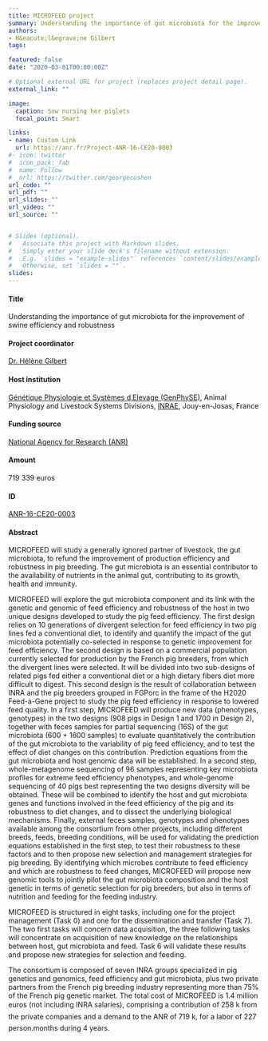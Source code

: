 ```yaml
---
title: MICROFEED project
summary: Understanding the importance of gut microbiota for the improvement of swine efficiency and robustness.
authors:
- H&eacute;l&egrave;ne Gilbert
tags:

featured: false
date: "2020-03-01T00:00:00Z"

# Optional external URL for project (replaces project detail page).
external_link: ""

image:
  caption: Sow nursing her piglets
  focal_point: Smart

links:
- name: Custom Link
  url: https://anr.fr/Project-ANR-16-CE20-0003
#- icon: twitter
#  icon_pack: fab
#  name: Follow
#  url: https://twitter.com/georgecushen
url_code: ""
url_pdf: ""
url_slides: ""
url_video: ""
url_source: ""


# Slides (optional).
#   Associate this project with Markdown slides.
#   Simply enter your slide deck's filename without extension.
#   E.g. `slides = "example-slides"` references `content/slides/example-slides.md`.
#   Otherwise, set `slides = ""`.
slides: 
---
```


  <h4 id=Title">Title</h4> Understanding the importance of gut microbiota for the improvement of swine efficiency and robustness

  <h4 id=Project coordinator">Project coordinator</h4> <a href="https://genphyse.toulouse.inra.fr/people/gilbert" target="_blank">Dr. H&eacute;l&egrave;ne Gilbert</a>

  <h4 id=Host institution">Host institution</h4> <a href="https://genphyse.toulouse.inra.fr/" target="_blank">G&eacute;n&eacute;tique Physiologie et Syst&egrave;mes d&#130;Elevage (GenPhySE)</a>, Animal Physiology and Livestock Systems Divisions, <a href="https://www.inrae.fr/en" target="_blank">INRAE</a>, Jouy-en-Josas, France
  
  <h4 id=Funding source">Funding source</h4> <a href="https://anr.fr/en/" target="_blank">National Agency for Research (ANR)</a>
  
  <h4 id=Amount">Amount</h4> 719 339 euros 

  <h4 id=ID">ID</h4> <a href="https://anr.fr/Project-ANR-16-CE20-0003" target="_blank">ANR-16-CE20-0003</a>

  <h4 id=Abstract">Abstract</h4> MICROFEED will study a generally ignored partner of livestock, the gut microbiota, to refund the improvement of production efficiency and robustness in pig breeding. The gut microbiota is an essential contributor to the availability of nutrients in the animal gut, contributing to its growth, health and immunity.
  
MICROFEED will explore the gut microbiota component and its link with the genetic and genomic of feed efficiency and robustness of the host in two unique designs developed to study the pig feed efficiency. The first design relies on 10 generations of divergent selection for feed efficiency in two pig lines fed a conventional diet, to identify and quantify the impact of the gut microbiota potentially co-selected in response to genetic improvement for feed efficiency. The second design is based on a commercial population currently selected for production by the French pig breeders, from which the divergent lines were selected. It will be divided into two sub-designs of related pigs fed either a conventional diet or a high dietary fibers diet more difficult to digest. This second design is the result of collaboration between INRA and the pig breeders grouped in FGPorc in the frame of the H2020 Feed-a-Gene project to study the pig feed efficiency in response to lowered feed quality. In a first step, MICROFEED will produce new data (phenotypes, genotypes) in the two designs (908 pigs in Design 1 and 1700 in Design 2), together with feces samples for partial sequencing (16S) of the gut microbiota (600 + 1600 samples) to evaluate quantitatively the contribution of the gut microbiota to the variability of pig feed efficiency, and to test the effect of diet changes on this contribution. Prediction equations from the gut microbiota and host genomic data will be established. In a second step, whole-metagenome sequencing of 96 samples representing key microbiota profiles for extreme feed efficiency phenotypes, and whole-genome sequencing of 40 pigs best representing the two designs diversity will be obtained. These will be combined to identify the host and gut microbiota genes and functions involved in the feed efficiency of the pig and its robustness to diet changes, and to dissect the underlying biological mechanisms. Finally, external feces samples, genotypes and phenotypes available among the consortium from other projects, including different breeds, feeds, breeding conditions, will be used for validating the prediction equations established in the first step, to test their robustness to these factors and to then propose new selection and management strategies for pig breeding. By identifying which microbes contribute to feed efficiency and which are robustness to feed changes, MICROFEED will propose new genomic tools to jointly pilot the gut microbiota composition and the host genetic in terms of genetic selection for pig breeders, but also in terms of nutrition and feeding for the feeding industry.

MICROFEED is structured in eight tasks, including one for the project management (Task 0) and one for the dissemination and transfer (Task 7). The two first tasks will concern data acquisition, the three following tasks will concentrate on acquisition of new knowledge on the relationships between host, gut microbiota and feed. Task 6 will validate these results and propose new strategies for selection and feeding.

The consortium is composed of seven INRA groups specialized in pig genetics and genomics, feed efficiency and gut microbiota, plus two private partners from the French pig breeding industry representing more than 75% of the French pig genetic market. The total cost of MICROFEED is 1.4 million euros (not including INRA salaries), comprising a contribution of 258 k&#128; from the private companies and a demand to the ANR of 719 k&#128;, for a labor of 227 person.months during 4 years.